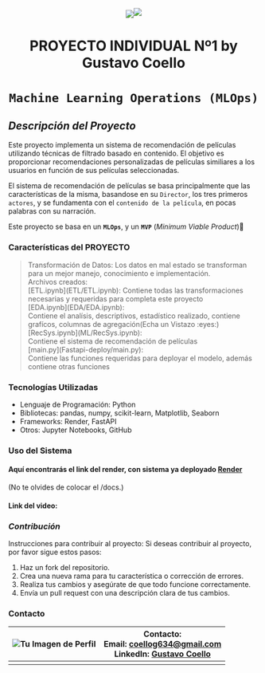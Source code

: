 <p align=center><img src=<p align=center><img src=https://d31uz8lwfmyn8g.cloudfront.net/Assets/logo-henry-white-lg.png><p>

# <h1 align=center> **PROYECTO INDIVIDUAL Nº1 by Gustavo Coello** </h1>

# <h1 align=center>**`Machine Learning Operations (MLOps)`**</h1>

## ***Descripción del Proyecto***

Este proyecto implementa un sistema de recomendación de películas utilizando técnicas de filtrado basado en contenido. El objetivo es proporcionar recomendaciones personalizadas de películas similiares a los usuarios en función de sus películas seleccionadas. 

El sistema de recomendación de películas se basa principalmente que las características de la misma, basandose en su `Director`, los tres primeros `actores`, y se fundamenta con el `contenido de la película`, en pocas palabras con su narración. 

Este proyecto se basa en un **`MLOps`**, y un **`MVP`** (_Minimum Viable Product_):muscle:


### Características del PROYECTO

> <div>
> Transformación de Datos: Los datos en mal estado se transforman para un mejor manejo, conocimiento e implementación.
></div>
><div>
> Archivos creados: </div>
><div>
> [ETL.ipynb](ETL/ETL.ipynb): Contiene todas las transformaciones necesarias y requeridas para completa este proyecto</div>
> [EDA.ipynb](EDA/EDA.ipynb): <div> Contiene el analísis, descriptivos, estadístico realizado, contiene grafícos, columnas de agregación(Echa un Vistazo :eyes:)</div>
> [RecSys.ipynb](ML/RecSys.ipynb): <div> Contiene el sistema de recomendación de películas</div>
> [main.py](Fastapi-deploy/main.py): <div> Contiene las funciones requeridas para deployar el modelo, además contiene otras funciones</div>
  
### Tecnologías Utilizadas
- Lenguaje de Programación: Python
- Bibliotecas: pandas, numpy, scikit-learn, Matplotlib, Seaborn
- Frameworks: Render, FastAPI
- Otros: Jupyter Notebooks, GitHub

### Uso del Sistema
#### Aquí encontrarás el link del render, con sistema ya deployado [Render](https://p1-ml-ops-2-soyhenry.onrender.com)
(No te olvides de colocar el /docs.)
#### Link del video: 


### ***Contribución***
Instrucciones para contribuir al proyecto:
Si deseas contribuir al proyecto, por favor sigue estos pasos:
1. Haz un fork del repositorio.
2. Crea una nueva rama para tu característica o corrección de errores.
3. Realiza tus cambios y asegúrate de que todo funcione correctamente.
4. Envía un pull request con una descripción clara de tus cambios.

### **Contacto**

| ![Tu Imagen de Perfil](https://encrypted-tbn0.gstatic.com/images?q=tbn:ANd9GcTIFj0nRA6IGdiDX9F2w6Lf0ID1eawspelurQ&usqp=CAU) | **Contacto:**<br>Email: [coellog634@gmail.com](mailto:coellog634@gmail.com)<br>LinkedIn: [Gustavo Coello](https://www.linkedin.com/in/gustavo-coello-01039b270) |
|-----------------------------------------------|----------------------------------------------------------------------------------------------------------------------------|
|                                               |                                                                                                                            |

